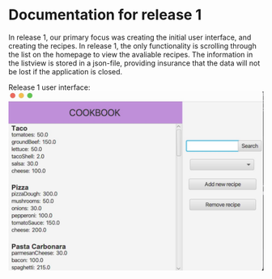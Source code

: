 # Documentation for release 1

In release 1, our primary focus was creating the initial user interface, and creating the recipes. In release 1, the only functionality is scrolling through the list on the homepage to view the avaliable recipes. The information in the listview is stored in a json-file, providing insurance that the data will not be lost if the application is closed.

Release 1 user interface:
![Bildebeskrivelse](/assets/IllustrationOfApp.jpeg)

